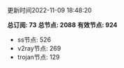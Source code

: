 更新时间2022-11-09 18:48:20

**总订阅: 73**
**总节点: 2088**
**有效节点: 924**
- ss节点: 526
- v2ray节点: 269
- trojan节点: 129
